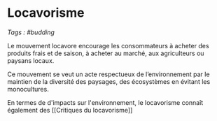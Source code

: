 # Locavorisme

_Tags : #budding_

Le mouvement locavore encourage les consommateurs à acheter des produits frais et de saison, à acheter au marché, aux agriculteurs ou paysans locaux.

Ce mouvement se veut un acte respectueux de l’environnement par le maintien de la diversité des paysages, des écosystèmes en évitant les monocultures.

En termes de d'impacts sur l'environnement, le locavorisme connaît également des [[Critiques du locavorisme]]
